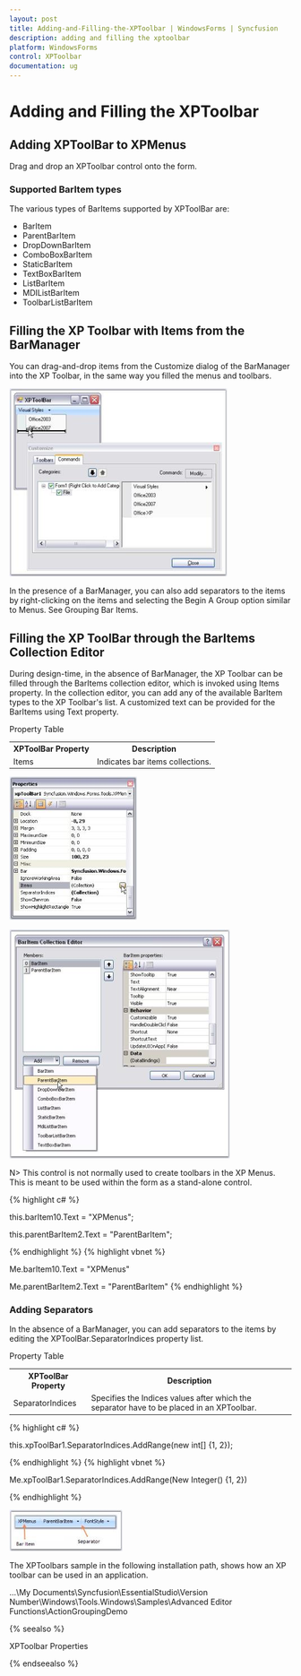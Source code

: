 ```yaml
---
layout: post
title: Adding-and-Filling-the-XPToolbar | WindowsForms | Syncfusion
description: adding and filling the xptoolbar
platform: WindowsForms
control: XPToolbar
documentation: ug
---
```


# Adding and Filling the XPToolbar

## Adding XPToolBar to XPMenus

Drag and drop an XPToolbar control onto the form. 

### Supported BarItem types

The various types of BarItems supported by XPToolBar are:

* BarItem
* ParentBarItem
* DropDownBarItem
* ComboBoxBarItem
* StaticBarItem 
* TextBoxBarItem
* ListBarItem
* MDIListBarItem
* ToolbarListBarItem

## Filling the XP Toolbar with Items from the BarManager

You can drag-and-drop items from the Customize dialog of the BarManager into the XP Toolbar, in the same way you filled the menus and toolbars.

![](Adding-and-Filling-the-XPToolbar_images/Adding-and-Filling-the-XPToolbar_img1.jpeg)




In the presence of a BarManager, you can also add separators to the items by right-clicking on the items and selecting the Begin A Group option similar to Menus. See Grouping Bar Items.

## Filling the XP ToolBar through the BarItems Collection Editor

During design-time, in the absence of BarManager, the XP Toolbar can be filled through the BarItems collection editor, which is invoked using Items property. In the collection editor, you can add any of the available BarItem types to the XP Toolbar's list. A customized text can be provided for the BarItems using Text property.

Property Table

<table>
<tr>
<th>
XPToolBar Property</th><th>
Description</th></tr>
<tr>
<td>
Items</td><td>
Indicates bar items collections.</td></tr>
</table>


![](Adding-and-Filling-the-XPToolbar_images/Adding-and-Filling-the-XPToolbar_img2.jpeg)



![](Adding-and-Filling-the-XPToolbar_images/Adding-and-Filling-the-XPToolbar_img3.jpeg)





N> This control is not normally used to create toolbars in the XP Menus. This is meant to be used within the form as a stand-alone control.



{% highlight c# %}

this.barItem10.Text = "XPMenus";

this.parentBarItem2.Text = "ParentBarItem";                  


{% endhighlight  %}
{% highlight vbnet %}




Me.barItem10.Text = "XPMenus"

Me.parentBarItem2.Text = "ParentBarItem"
{% endhighlight  %}

### Adding Separators

In the absence of a BarManager, you can add separators to the items by editing the XPToolBar.SeparatorIndices property list.

Property Table

<table>
<tr>
<th>
XPToolBar Property</th><th>
Description</th></tr>
<tr>
<td>
SeparatorIndices</td><td>
Specifies the Indices values after which the separator have to be placed in an XPToolbar.</td></tr>
</table>




{% highlight c# %}

this.xpToolBar1.SeparatorIndices.AddRange(new int[] {1, 2});       



{% endhighlight  %}
{% highlight vbnet %}



Me.xpToolBar1.SeparatorIndices.AddRange(New Integer() {1, 2}) 

{% endhighlight  %}


![](Adding-and-Filling-the-XPToolbar_images/Adding-and-Filling-the-XPToolbar_img5.jpeg)



The XPToolbars sample in the following installation path, shows how an XP toolbar can be used in an application.

…\My Documents\Syncfusion\EssentialStudio\Version Number\Windows\Tools.Windows\Samples\Advanced Editor Functions\ActionGroupingDemo

{% seealso %}

XPToolbar Properties

{% endseealso %}


